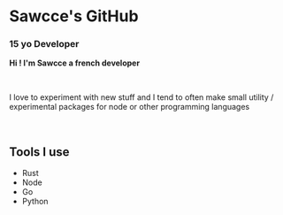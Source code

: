 # Sawcce's GitHub
### 15 yo Developer

__Hi ! I'm Sawcce a french developer__

<br />

I love to experiment with new stuff and I tend to often make small utility / experimental packages for node or other programming languages

<br />

## Tools I use
- Rust
- Node 
- Go
- Python
